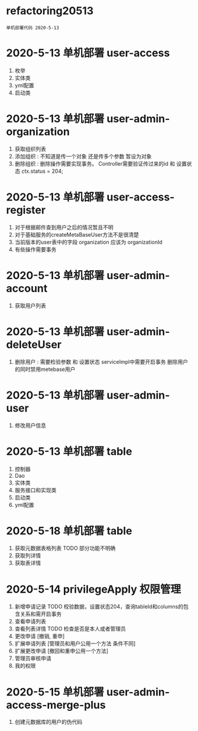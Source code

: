 # refactoring20513
    单机部署代码 2020-5-13
    
# 2020-5-13 单机部署 user-access 
1. 枚举
2. 实体类
3. yml配置
4. 启动类

# 2020-5-13 单机部署 user-admin-organization
1. 获取组织列表
2. 添加组织 : 不知道是传一个对象 还是传多个参数 暂设为对象
3. 删除组织 : 删除操作需要实现事务。 Controller需要验证传过来的id 和 设置状态 ctx.status = 204;

# 2020-5-13 单机部署 user-access-register
1. 对于根据邮件查到用户之后的情况暂且不明
2. 对于基础服务的createMetaBaseUser方法不是很清楚
3. 当前版本的user表中的字段 organization 应该为 organizationId
4. 有些操作需要事务

# 2020-5-13 单机部署 user-admin-account
1. 获取用户列表

# 2020-5-13 单机部署 user-admin-deleteUser
1. 删除用户 : 需要检验参数 和 设置状态 serviceImpl中需要开启事务 删除用户的同时禁用metebase用户

# 2020-5-13 单机部署 user-admin-user
1. 修改用户信息


# 2020-5-13 单机部署 table
1. 控制器
2. Dao
3. 实体类
4. 服务接口和实现类
5. 启动类
6. yml配置

# 2020-5-18 单机部署 table
1. 获取元数据表格列表 TODO 部分功能不明确
2. 获取列详情
3. 获取表详情

# 2020-5-14 privilegeApply 权限管理
1. 新增申请记录  TODO 校验数据，设置状态204，查询tableId和columns的包含关系和需开启事务
2. 查看申请列表  
3. 查看列表详情  TODO 检查是否是本人或者管理员
4. 更改申请 [撤销, 重申] 
5. 扩展申请列表 [管理员和用户公用一个方法 条件不同]  
6. 扩展更改申请 [撤回和重申公用一个方法]
7. 管理员审核申请 
8. 我的权限

# 2020-5-15 单机部署 user-admin-access-merge-plus 
1. 创建元数据库的用户的伪代码